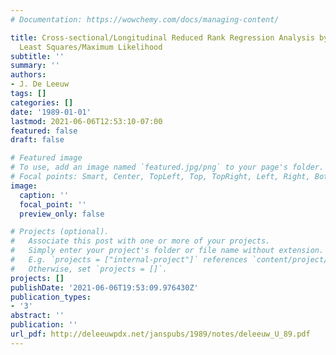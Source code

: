 ```yaml
---
# Documentation: https://wowchemy.com/docs/managing-content/

title: Cross-sectional/Longitudinal Reduced Rank Regression Analysis by Alternating
  Least Squares/Maximum Likelihood
subtitle: ''
summary: ''
authors:
- J. De Leeuw
tags: []
categories: []
date: '1989-01-01'
lastmod: 2021-06-06T12:53:10-07:00
featured: false
draft: false

# Featured image
# To use, add an image named `featured.jpg/png` to your page's folder.
# Focal points: Smart, Center, TopLeft, Top, TopRight, Left, Right, BottomLeft, Bottom, BottomRight.
image:
  caption: ''
  focal_point: ''
  preview_only: false

# Projects (optional).
#   Associate this post with one or more of your projects.
#   Simply enter your project's folder or file name without extension.
#   E.g. `projects = ["internal-project"]` references `content/project/deep-learning/index.md`.
#   Otherwise, set `projects = []`.
projects: []
publishDate: '2021-06-06T19:53:09.976430Z'
publication_types:
- '3'
abstract: ''
publication: ''
url_pdf: http://deleeuwpdx.net/janspubs/1989/notes/deleeuw_U_89.pdf
---
```

